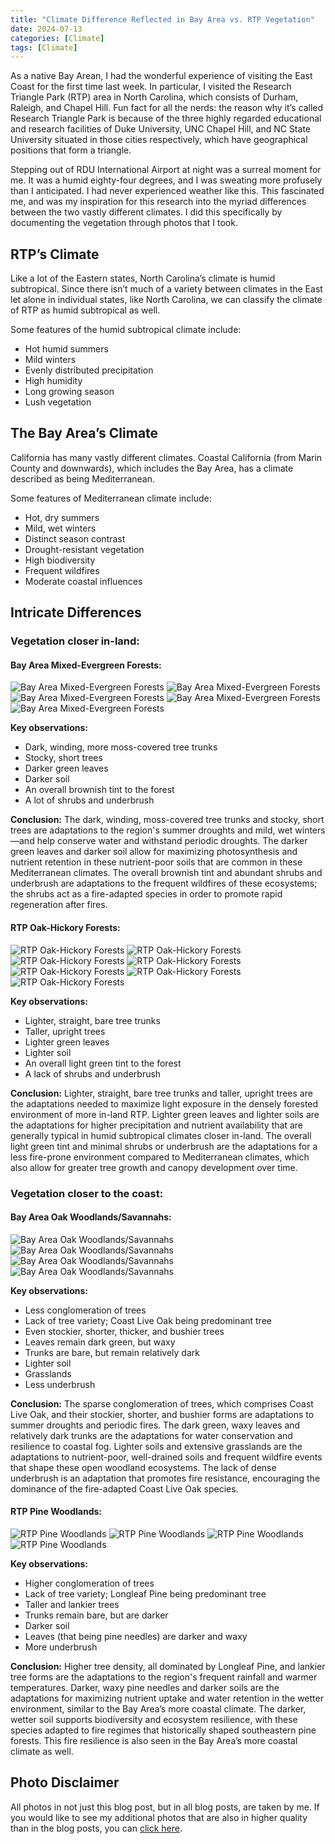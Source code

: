 ```yaml
---
title: "Climate Difference Reflected in Bay Area vs. RTP Vegetation"
date: 2024-07-13
categories: [Climate]
tags: [Climate]
---
```


As a native Bay Arean, I had the wonderful experience of visiting the East Coast for the first time last week. In particular, I visited the Research Triangle Park (RTP) area in North Carolina, which consists of Durham, Raleigh, and Chapel Hill. Fun fact for all the nerds: the reason why it’s called Research Triangle Park is because of the three highly regarded educational and research facilities of Duke University, UNC Chapel Hill, and NC State University situated in those cities respectively, which have geographical positions that form a triangle.

Stepping out of RDU International Airport at night was a surreal moment for me. It was a humid eighty-four degrees, and I was sweating more profusely than I anticipated. I had never experienced weather like this. This fascinated me, and was my inspiration for this research into the myriad differences between the two vastly different climates. I did this specifically by documenting the vegetation through photos that I took.

## RTP’s Climate

Like a lot of the Eastern states, North Carolina’s climate is humid subtropical. Since there isn’t much of a variety between climates in the East let alone in individual states, like North Carolina, we can classify the climate of RTP as humid subtropical as well.

Some features of the humid subtropical climate include:
- Hot humid summers
- Mild winters
- Evenly distributed precipitation
- High humidity
- Long growing season
- Lush vegetation

## The Bay Area’s Climate

California has many vastly different climates. Coastal California (from Marin County and downwards), which includes the Bay Area, has a climate described as being Mediterranean.

Some features of Mediterranean climate include:
- Hot, dry summers
- Mild, wet winters
- Distinct season contrast
- Drought-resistant vegetation
- High biodiversity
- Frequent wildfires
- Moderate coastal influences

## Intricate Differences

### Vegetation closer in-land:

#### Bay Area Mixed-Evergreen Forests:
![Bay Area Mixed-Evergreen Forests](../images/2024-07-13/mixed-evergreen-1.jpeg)
![Bay Area Mixed-Evergreen Forests](../images/2024-07-13/mixed-evergreen-2.jpeg)
![Bay Area Mixed-Evergreen Forests](../images/2024-07-13/mixed-evergreen-3.jpeg)
![Bay Area Mixed-Evergreen Forests](../images/2024-07-13/mixed-evergreen-4.jpeg)
![Bay Area Mixed-Evergreen Forests](../images/2024-07-13/mixed-evergreen-5.jpeg)

**Key observations:**
- Dark, winding, more moss-covered tree trunks
- Stocky, short trees
- Darker green leaves
- Darker soil
- An overall brownish tint to the forest
- A lot of shrubs and underbrush

**Conclusion:**
The dark, winding, moss-covered tree trunks and stocky, short trees are adaptations to the region's summer droughts and mild, wet winters—and help conserve water and withstand periodic droughts. The darker green leaves and darker soil allow for maximizing photosynthesis and nutrient retention in these nutrient-poor soils that are common in these Mediterranean climates. The overall brownish tint and abundant shrubs and underbrush are adaptations to the frequent wildfires of these ecosystems; the shrubs act as a fire-adapted species in order to promote rapid regeneration after fires.

#### RTP Oak-Hickory Forests:
![RTP Oak-Hickory Forests](../images/2024-07-13/oak-hickory-1.jpeg)
![RTP Oak-Hickory Forests](../images/2024-07-13/oak-hickory-2.jpeg)
![RTP Oak-Hickory Forests](../images/2024-07-13/oak-hickory-3.jpeg)
![RTP Oak-Hickory Forests](../images/2024-07-13/oak-hickory-4.jpeg)
![RTP Oak-Hickory Forests](../images/2024-07-13/oak-hickory-5.jpeg)
![RTP Oak-Hickory Forests](../images/2024-07-13/oak-hickory-6.jpeg)
![RTP Oak-Hickory Forests](../images/2024-07-13/oak-hickory-7.jpeg)

**Key observations:**
- Lighter, straight, bare tree trunks
- Taller, upright trees
- Lighter green leaves
- Lighter soil
- An overall light green tint to the forest
- A lack of shrubs and underbrush

**Conclusion:**
Lighter, straight, bare tree trunks and taller, upright trees are the adaptations needed to maximize light exposure in the densely forested environment of more in-land RTP. Lighter green leaves and lighter soils are the adaptations for higher precipitation and nutrient availability that are generally typical in humid subtropical climates closer in-land. The overall light green tint and minimal shrubs or underbrush are the adaptations for a less fire-prone environment compared to Mediterranean climates, which also allow for greater tree growth and canopy development over time.

### Vegetation closer to the coast:

#### Bay Area Oak Woodlands/Savannahs:
![Bay Area Oak Woodlands/Savannahs](../images/2024-07-13/oak-woodlands-savannah-1.jpeg)
![Bay Area Oak Woodlands/Savannahs](../images/2024-07-13/oak-woodlands-savannah-2.jpeg)
![Bay Area Oak Woodlands/Savannahs](../images/2024-07-13/oak-woodlands-savannah-3.jpeg)
![Bay Area Oak Woodlands/Savannahs](../images/2024-07-13/oak-woodlands-savannah-4.jpeg)

**Key observations:**
- Less conglomeration of trees
- Lack of tree variety; Coast Live Oak being predominant tree
- Even stockier, shorter, thicker, and bushier trees
- Leaves remain dark green, but waxy
- Trunks are bare, but remain relatively dark
- Lighter soil
- Grasslands
- Less underbrush

**Conclusion:**
The sparse conglomeration of trees, which comprises Coast Live Oak, and their stockier, shorter, and bushier forms are adaptations to summer droughts and periodic fires. The dark green, waxy leaves and relatively dark trunks are the adaptations for water conservation and resilience to coastal fog. Lighter soils and extensive grasslands are the adaptations to nutrient-poor, well-drained soils and frequent wildfire events that shape these open woodland ecosystems. The lack of dense underbrush is an adaptation that promotes fire resistance, encouraging the dominance of the fire-adapted Coast Live Oak species.

#### RTP Pine Woodlands:
![RTP Pine Woodlands](../images/2024-07-13/pine-woodlands-1.jpeg)
![RTP Pine Woodlands](../images/2024-07-13/pine-woodlands-2.jpeg)
![RTP Pine Woodlands](../images/2024-07-13/pine-woodlands-3.jpeg)
![RTP Pine Woodlands](../images/2024-07-13/pine-woodlands-4.jpeg)

**Key observations:**
- Higher conglomeration of trees
- Lack of tree variety; Longleaf Pine being predominant tree
- Taller and lankier trees
- Trunks remain bare, but are darker
- Darker soil
- Leaves (that being pine needles) are darker and waxy
- More underbrush

**Conclusion:**
Higher tree density, all dominated by Longleaf Pine, and lankier tree forms are the adaptations to the region's frequent rainfall and warmer temperatures. Darker, waxy pine needles and darker soils are the adaptations for maximizing nutrient uptake and water retention in the wetter environment, similar to the Bay Area’s more coastal climate. The darker, wetter soil supports biodiversity and ecosystem resilience, with these species adapted to fire regimes that historically shaped southeastern pine forests. This fire resilience is also seen in the Bay Area’s more coastal climate as well.

## Photo Disclaimer

All photos in not just this blog post, but in all blog posts, are taken by me. If you would like to see my additional photos that are also in higher quality than in the blog posts, you can [click here](https://drive.google.com/drive/folders/1wrpC5GEXPhW3HTZ3zCPfQwamb6Pj36_n?usp=sharing).

